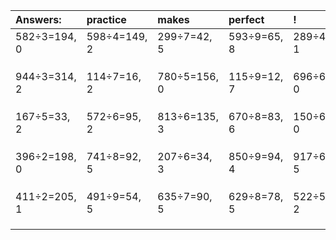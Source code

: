 | Answers: | practice | makes | perfect | ! |
| :--- | :--- | :--- | :--- | :--- |
| 582÷3=194, 0 | 598÷4=149, 2 | 299÷7=42, 5 | 593÷9=65, 8 | 289÷4=72, 1 | 
|   |   |   |   |   | 
|   |   |   |   |   | 
|   |   |   |   |   | 
| 944÷3=314, 2 | 114÷7=16, 2 | 780÷5=156, 0 | 115÷9=12, 7 | 696÷6=116, 0 | 
|   |   |   |   |   | 
|   |   |   |   |   | 
|   |   |   |   |   | 
| 167÷5=33, 2 | 572÷6=95, 2 | 813÷6=135, 3 | 670÷8=83, 6 | 150÷6=25, 0 | 
|   |   |   |   |   | 
|   |   |   |   |   | 
|   |   |   |   |   | 
| 396÷2=198, 0 | 741÷8=92, 5 | 207÷6=34, 3 | 850÷9=94, 4 | 917÷6=152, 5 | 
|   |   |   |   |   | 
|   |   |   |   |   | 
|   |   |   |   |   | 
| 411÷2=205, 1 | 491÷9=54, 5 | 635÷7=90, 5 | 629÷8=78, 5 | 522÷5=104, 2 | 
|   |   |   |   |   | 
|   |   |   |   |   | 
|   |   |   |   |   | 
